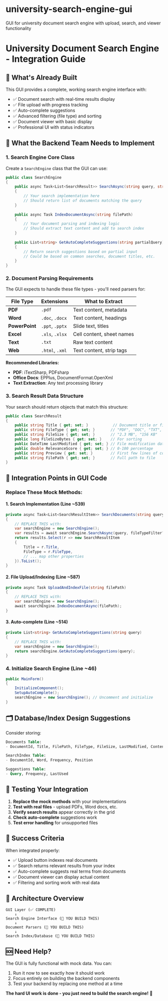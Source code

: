 # university-search-engine-gui
GUI for university document search engine with upload, search, and viewer functionality


# University Document Search Engine - Integration Guide

## 🎯 What's Already Built

This GUI provides a complete, working search engine interface with:
- ✅ Document search with real-time results display
- ✅ File upload with progress tracking
- ✅ Auto-complete suggestions
- ✅ Advanced filtering (file type) and sorting
- ✅ Document viewer with basic display
- ✅ Professional UI with status indicators

## 🔧 What the Backend Team Needs to Implement

### 1. **Search Engine Core Class**
Create a `SearchEngine` class that the GUI can use:

```csharp
public class SearchEngine
{
    public async Task<List<SearchResult>> SearchAsync(string query, string fileType = "All Files")
    {
        // Your search implementation here
        // Should return list of documents matching the query
    }
    
    public async Task IndexDocumentAsync(string filePath)
    {
        // Your document parsing and indexing logic
        // Should extract text content and add to search index
    }
    
    public List<string> GetAutoCompleteSuggestions(string partialQuery)
    {
        // Return search suggestions based on partial input
        // Could be based on common searches, document titles, etc.
    }
}
```

### 2. **Document Parsing Requirements**

The GUI expects to handle these file types - you'll need parsers for:

| File Type | Extensions | What to Extract |
|-----------|------------|-----------------|
| **PDF** | `.pdf` | Text content, metadata |
| **Word** | `.doc`, `.docx` | Text content, headings |
| **PowerPoint** | `.ppt`, `.pptx` | Slide text, titles |
| **Excel** | `.xls`, `.xlsx` | Cell content, sheet names |
| **Text** | `.txt` | Raw text content |
| **Web** | `.html`, `.xml` | Text content, strip tags |

**Recommended Libraries:**
- **PDF**: iTextSharp, PDFsharp
- **Office Docs**: EPPlus, DocumentFormat.OpenXml
- **Text Extraction**: Any text processing library

### 3. **Search Result Data Structure**

Your search should return objects that match this structure:

```csharp
public class SearchResult
{
    public string Title { get; set; }           // Document title or filename
    public string FileType { get; set; }       // "PDF", "DOC", "TXT", etc.
    public string FileSize { get; set; }       // "2.3 MB", "156 KB"
    public long FileSizeBytes { get; set; }    // For sorting
    public DateTime LastModified { get; set; } // File modification date
    public double RelevanceScore { get; set; } // 0-100 percentage
    public string Preview { get; set; }        // First few lines of content
    public string FilePath { get; set; }       // Full path to file
}
```

## 🔌 Integration Points in GUI Code

### Replace These Mock Methods:

#### **1. Search Implementation** (Line ~539)
```csharp
private async Task<List<SearchResultItem>> SearchDocuments(string query)
{
    // REPLACE THIS with:
    var searchEngine = new SearchEngine();
    var results = await searchEngine.SearchAsync(query, fileTypeFilter?.SelectedItem?.ToString());
    return results.Select(r => new SearchResultItem 
    {
        Title = r.Title,
        FileType = r.FileType,
        // ... map other properties
    }).ToList();
}
```

#### **2. File Upload/Indexing** (Line ~587)
```csharp
private async Task UploadAndIndexFile(string filePath)
{
    // REPLACE THIS with:
    var searchEngine = new SearchEngine();
    await searchEngine.IndexDocumentAsync(filePath);
}
```

#### **3. Auto-complete** (Line ~514)
```csharp
private List<string> GetAutoCompleteSuggestions(string query)
{
    // REPLACE THIS with:
    var searchEngine = new SearchEngine();
    return searchEngine.GetAutoCompleteSuggestions(query);
}
```

### **4. Initialize Search Engine** (Line ~46)
```csharp
public MainForm()
{
    InitializeComponent();
    SetupAutoComplete();
    searchEngine = new SearchEngine(); // Uncomment and initialize
}
```

## 🗂️ Database/Index Design Suggestions

Consider storing:

```sql
Documents Table:
- DocumentId, Title, FilePath, FileType, FileSize, LastModified, Content

SearchIndex Table:
- DocumentId, Word, Frequency, Position

Suggestions Table:
- Query, Frequency, LastUsed
```

## 🚀 Testing Your Integration

1. **Replace the mock methods** with your implementations
2. **Test with real files** - upload PDFs, Word docs, etc.
3. **Verify search results** appear correctly in the grid
4. **Check auto-complete** suggestions work
5. **Test error handling** for unsupported files

## 🎯 Success Criteria

When integrated properly:
- ✅ Upload button indexes real documents
- ✅ Search returns relevant results from your index  
- ✅ Auto-complete suggests real terms from documents
- ✅ Document viewer can display actual content
- ✅ Filtering and sorting work with real data

## 📝 Architecture Overview

```
GUI Layer (✅ COMPLETE)
    ↓
Search Engine Interface (🔧 YOU BUILD THIS)
    ↓
Document Parsers (🔧 YOU BUILD THIS)
    ↓
Search Index/Database (🔧 YOU BUILD THIS)
```

## 🆘 Need Help?

The GUI is fully functional with mock data. You can:
1. Run it now to see exactly how it should work
2. Focus entirely on building the backend components
3. Test your backend by replacing one method at a time

**The hard UI work is done - you just need to build the search engine!** 🎉
